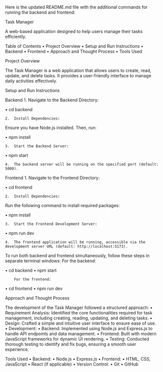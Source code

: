 Here is the updated README.md file with the additional commands for running the backend and frontend:

Task Manager

A web-based application designed to help users manage their tasks efficiently.

Table of Contents
	•	Project Overview
	•	Setup and Run Instructions
	•	Backend
	•	Frontend
	•	Approach and Thought Process
	•	Tools Used

Project Overview

The Task Manager is a web application that allows users to create, read, update, and delete tasks. It provides a user-friendly interface to manage daily activities effectively.

Setup and Run Instructions

Backend
	1.	Navigate to the Backend Directory:

• cd backend


	2.	Install Dependencies:
Ensure you have Node.js installed. Then, run:

• npm install


	3.	Start the Backend Server:

• npm start


	4.	The backend server will be running on the specified port (default: 5000).

Frontend
	1.	Navigate to the Frontend Directory:

 • cd frontend


	2.	Install Dependencies:
Run the following command to install required packages:

• npm install


	3.	Start the Frontend Development Server:

• npm run dev


	4.	The frontend application will be running, accessible via the development server URL (default: http://localhost:5173).

To run both backend and frontend simultaneously, follow these steps in separate terminal windows:
		For the backend:

• cd backend
• npm start


		For the frontend:

• cd frontend
• npm run dev

Approach and Thought Process

The development of the Task Manager followed a structured approach:
	•	Requirement Analysis: Identified the core functionalities required for task management, including creating, reading, updating, and deleting tasks.
	•	Design: Crafted a simple and intuitive user interface to ensure ease of use.
	•	Development:
	•	Backend: Implemented using Node.js and Express.js to handle API endpoints and data management.
	•	Frontend: Built with modern JavaScript frameworks for dynamic UI rendering.
	•	Testing: Conducted thorough testing to identify and fix bugs, ensuring a smooth user experience.

Tools Used
	•	Backend:
	•	Node.js
	•	Express.js
	•	Frontend:
	•	HTML, CSS, JavaScript
	•	React (if applicable)
	•	Version Control:
	•	Git
	•	GitHub

